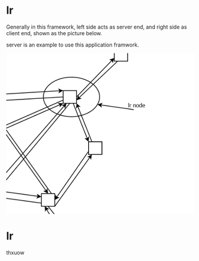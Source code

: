 # lr




Generally in this framework, left side acts as server end, and right side as client end, shown as the picture below.


server is an example to use this application framwork.


![lr](lr0.png "lr node")


# lr
thxuow
